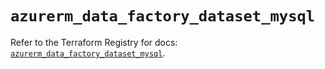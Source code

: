 # `azurerm_data_factory_dataset_mysql`

Refer to the Terraform Registry for docs: [`azurerm_data_factory_dataset_mysql`](https://registry.terraform.io/providers/hashicorp/azurerm/4.29.0/docs/resources/data_factory_dataset_mysql).
